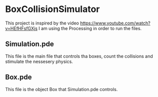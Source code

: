 # BoxCollisionSimulator
This project is inspired by the video https://www.youtube.com/watch?v=HEfHFsfGXjs
I am using the Processing in order to run the files.
## Simulation.pde
This file is the main file that controls tha boxes, count the collisions and stimulate the nessesery physics. 
## Box.pde
This file is the object Box that Simulation.pde controls.
